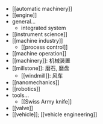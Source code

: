 - [[automatic machinery]]
- [[engine]]
- general...
    - integrated system
- [[instrument science]]
- [[machine industry]]
    - [[process control]]
- [[machine operation]]
- [[machinery]]: 机械装置
- [[millstone]]: 磨石, 磨盘
    - [[windmill]]: 风车
- [[nanomechanics]]
- [[robotics]]
- tools...
    - [[Swiss Army knife]]
- [[valve]]
- [[vehicle]]; [[vehicle engineering]]
